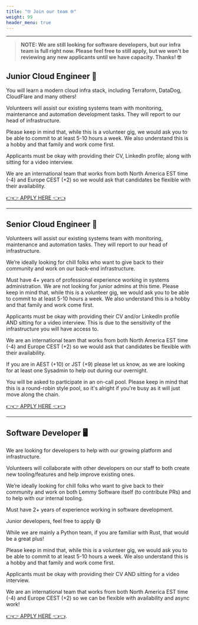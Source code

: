 ```yaml
---
title: "🤓 Join our team 🌐"
weight: 99
header_menu: true
---
```


---

> **NOTE: We are still looking for software developers, but our infra team is full right now. Please feel free to still apply, but we won't be reviewing any new applicants until we have capacity. Thanks! 🤓**

## Junior Cloud Engineer 💾

You will learn a modern cloud infra stack, including Terraform, DataDog, CloudFlare and many others!

Volunteers will assist our existing systems team with monitoring, maintenance and automation development tasks. They will report to our head of infrastructure.

Please keep in mind that, while this is a volunteer gig, we would ask you to be able to commit to at least 5-10 hours a week. We also understand this is a hobby and that family and work come first.

Applicants must be okay with providing their CV, LinkedIn profile; along with sitting for a video interview.

We are an international team that works from both North America EST time (-4) and Europe CEST (+2) so we would ask that candidates be flexible with their availability.

[👉👉 APPLY HERE 👈👈](https://forms.gle/STxKfoHDBN7zn8Xb6)

---

## Senior Cloud Engineer 💾

Volunteers will assist our existing systems team with monitoring, maintenance and automation tasks. They will report to our head of infrastructure.

We’re ideally looking for chill folks who want to give back to their community and work on our back-end infrastructure.

Must have 4+ years of professional experience working in systems administration. We are not looking for junior admins at this time. Please keep in mind that, while this is a volunteer gig, we would ask you to be able to commit to at least 5-10 hours a week. We also understand this is a hobby and that family and work come first.

Applicants must be okay with providing their CV and/or LinkedIn profile AND sitting for a video interview. This is due to the sensitivity of the infrastructure you will have access to.

We are an international team that works from both North America EST time (-4) and Europe CEST (+2) so we would ask that candidates be flexible with their availability.

If you are in AEST (+10) or JST (+9) please let us know, as we are looking for at least one Sysadmin to help out during our overnight.

You will be asked to participate in an on-call pool. Please keep in mind that this is a round-robin style pool, so it's alright if you're busy as it will just move along the chain.

[👉👉 APPLY HERE 👈👈](https://forms.gle/GvvDDAYXj2TpGugTA)

---

## Software Developer 🖥

We are looking for developers to help with our growing platform and infrastructure.

Volunteers will collaborate with other developers on our staff to both create new tooling/features and help improve existing ones.

We’re ideally looking for chill folks who want to give back to their community and work on both Lemmy Software itself (to contribute PRs) and to help with our internal tooling.

Must have 2+ years of experience working in software development.

Junior developers, feel free to apply 😄

While we are mainly a Python team, if you are familiar with Rust, that would be a great plus!

Please keep in mind that, while this is a volunteer gig, we would ask you to be able to commit to at least 5-10 hours a week. We also understand this is a hobby and that family and work come first.

Applicants must be okay with providing their CV AND sitting for a video interview.

We are an international team that works from both North America EST time (-4) and Europe CEST (+2) so we can be flexible with availability and async work!

[👉👉 APPLY HERE 👈👈](https://forms.gle/ds6Sgqq9UTvR5bGKA).
